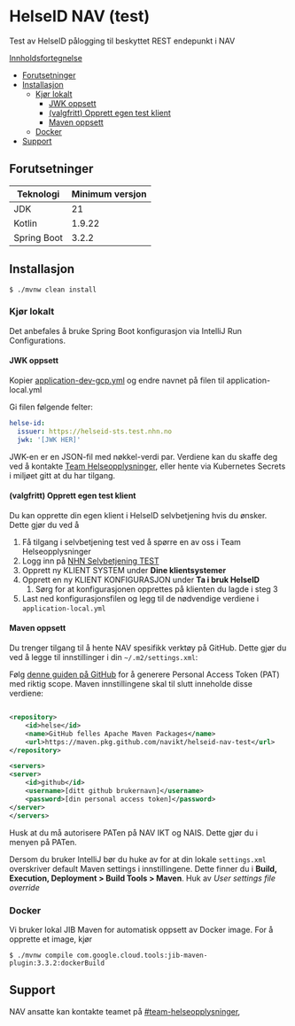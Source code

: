 # HelseID NAV (test)

Test av HelseID pålogging til beskyttet REST endepunkt i NAV

<u>Innholdsfortegnelse</u>
* [Forutsetninger](#forutsetninger)
* [Installasjon](#installasjon)
  * [Kjør lokalt](#kjør-lokalt)
    * [JWK oppsett](#jwk-oppsett)
    * [(valgfritt) Opprett egen test klient](#valgfritt-opprett-egen-test-klient)
    * [Maven oppsett](#maven-oppsett)
  * [Docker](#docker)
* [Support](#support)
<!-- TOC -->

## Forutsetninger

| Teknologi   | Minimum versjon |
|-------------|-----------------|
| JDK         | 21              |
| Kotlin      | 1.9.22          |
| Spring Boot | 3.2.2           |

## Installasjon

`$ ./mvnw clean install`

### Kjør lokalt

Det anbefales å bruke Spring Boot konfigurasjon via IntelliJ Run Configurations.

#### JWK oppsett

Kopier [application-dev-gcp.yml](./src/main/resources/application-dev-gcp.yml) og endre navnet på filen til
application-local.yml

Gi filen følgende felter:

```yml
helse-id:
  issuer: https://helseid-sts.test.nhn.no
  jwk: '[JWK HER]'
```

JWK-en er en JSON-fil med nøkkel-verdi par. Verdiene kan du skaffe deg ved å
kontakte [Team Helseopplysninger](https://github.com/orgs/navikt/teams/helseopplysninger), eller hente via Kubernetes
Secrets i miljøet gitt at du har tilgang.

#### (valgfritt) Opprett egen test klient

Du kan opprette din egen klient i HelseID selvbetjening hvis du ønsker. Dette gjør du ved å

1. Få tilgang i selvbetjening test ved å spørre en av oss i Team Helseopplysninger
2. Logg inn på [NHN Selvbetjening TEST](https://selvbetjening.test.nhn.no/)
3. Opprett ny KLIENT SYSTEM under **Dine klientsystemer**
4. Opprett en ny KLIENT KONFIGURASJON under **Ta i bruk HelseID**
    1. Sørg for at konfigurasjonen opprettes på klienten du lagde i steg 3
5. Last ned konfigurasjonsfilen og legg til de nødvendige verdiene i `application-local.yml`

#### Maven oppsett

Du trenger tilgang til å hente NAV spesifikk verktøy på GitHub. Dette gjør du ved å legge til innstillinger i
din `~/.m2/settings.xml`:

Følg [denne guiden på GitHub](https://docs.github.com/en/packages/working-with-a-github-packages-registry/working-with-the-apache-maven-registry)
for å generere Personal Access Token (PAT) med riktig scope.
Maven innstillingene skal til slutt inneholde disse verdiene:

```xml

<repository>
    <id>helse</id>
    <name>GitHub felles Apache Maven Packages</name>
    <url>https://maven.pkg.github.com/navikt/helseid-nav-test</url>
</repository>

<servers>
<server>
    <id>github</id>
    <username>[ditt github brukernavn]</username>
    <password>[din personal access token]</password>
</server>
</servers>
```

Husk at du må autorisere PATen på NAV IKT og NAIS. Dette gjør du i menyen på PATen.

Dersom du bruker IntelliJ bør du huke av for at din lokale `settings.xml` overskriver default Maven settings i
innstillingene.
Dette finner du i **Build, Execution, Deployment > Build Tools > Maven**. Huk av *User settings file override*

### Docker

Vi bruker lokal JIB Maven for automatisk oppsett av Docker image. For å opprette et image, kjør

`$ ./mvnw compile com.google.cloud.tools:jib-maven-plugin:3.3.2:dockerBuild`

## Support

NAV ansatte kan kontakte teamet på [#team-helseopplysninger](https://app.slack.com/client/T5LNAMWNA/C01AQTAU3CH),